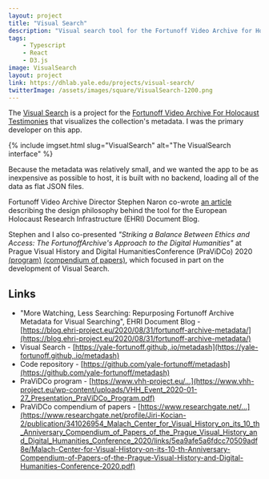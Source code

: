 ```yaml
---
layout: project
title: "Visual Search"
description: "Visual search tool for the Fortunoff Video Archive for Holocaust Testimonies at Yale University"
tags: 
    - Typescript
    - React
    - D3.js
image: VisualSearch
layout: project
link: https://dhlab.yale.edu/projects/visual-search/
twitterImage: /assets/images/square/VisualSearch-1200.png
---
```


The [Visual Search](https://yale-fortunoff.github,.io/metadash) is a project for the [Fortunoff Video Archive For Holocaust Testimonies](https://fortunoff.library.yale.edu/) that visualizes the collection's metadata. I was the primary developer on this app.

{% include imgset.html slug="VisualSearch" alt="The VisualSearch interface" %}  

Because the metadata was relatively small, and we wanted the app to be as
inexpensive as possible to host, it is built with no backend, loading all of the data as flat JSON files.

Fortunoff Video Archive Director Stephen Naron co-wrote [an article]((https://blog.ehri-project.eu/2020/08/31/fortunoff-archive-metadata/)) describing the design philosophy behind the tool for the European Holocaust Research Infrastructure (EHRI) Document Blog.  

Stephen and I also co-presented *"Striking a Balance Between Ethics and Access: The FortunoffArchive's Approach to the Digital Humanities"* at Prague Visual History and Digital HumanitiesConference (PraViDCo) 2020 [(program)](https://www.vhh-project.eu/wp-content/uploads/VHH_Event_2020-01-27_Presentation_PraViDCo_Program.pdf) [(compendium of papers)](https://www.researchgate.net/profile/Jiri-Kocian-2/publication/341026954_Malach_Center_for_Visual_History_on_its_10_th_Anniversary_Compendium_of_Papers_of_the_Prague_Visual_History_and_Digital_Humanities_Conference_2020/links/5ea9afe5a6fdcc70509adf8e/Malach-Center-for-Visual-History-on-its-10-th-Anniversary-Compendium-of-Papers-of-the-Prague-Visual-History-and-Digital-Humanities-Conference-2020.pdf), which focused in part on the development of Visual Search.

## Links  

* "More Watching, Less Searching: Repurposing Fortunoff Archive Metadata for Visual Searching", EHRI Document Blog - [https://blog.ehri-project.eu/2020/08/31/fortunoff-archive-metadata/](https://blog.ehri-project.eu/2020/08/31/fortunoff-archive-metadata/)
* Visual Search - [https://yale-fortunoff.github,.io/metadash](https://yale-fortunoff.github,.io/metadash)
* Code repository - [https://github.com/yale-fortunoff/metadash](https://github.com/yale-fortunoff/metadash)
* PraViDCo program - [https://www.vhh-project.eu/...](https://www.vhh-project.eu/wp-content/uploads/VHH_Event_2020-01-27_Presentation_PraViDCo_Program.pdf)
* PraViDCo compendium of papers - [https://www.researchgate.net/...](https://www.researchgate.net/profile/Jiri-Kocian-2/publication/341026954_Malach_Center_for_Visual_History_on_its_10_th_Anniversary_Compendium_of_Papers_of_the_Prague_Visual_History_and_Digital_Humanities_Conference_2020/links/5ea9afe5a6fdcc70509adf8e/Malach-Center-for-Visual-History-on-its-10-th-Anniversary-Compendium-of-Papers-of-the-Prague-Visual-History-and-Digital-Humanities-Conference-2020.pdf)
